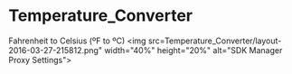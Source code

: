 # Temperature_Converter
Fahrenheit to Celsius (ºF to ºC)
<img src=Temperature_Converter/layout-2016-03-27-215812.png" width="40%" height="20%" alt="SDK Manager Proxy Settings">
